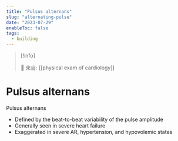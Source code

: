 ```yaml
---
title: "Pulsus alternans"
slug: "alternating-pulse"
date: "2023-07-29"
enableToc: false
tags:
  - building
---
```


> [!info]
>
> 🌱 來自: [[physical exam of cardiology]]

# Pulsus alternans

Pulsus alternans

- Defined by the beat-to-beat variability of the pulse amplitude
- Generally seen in severe heart failure
- Exaggerated in severe AR, hypertension, and hypovolemic states
